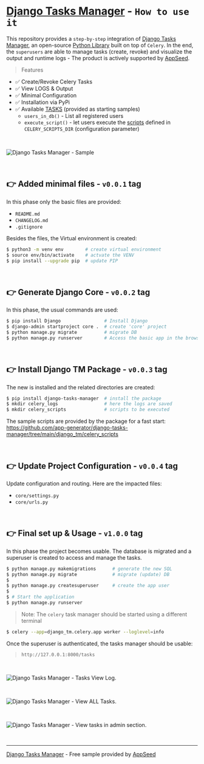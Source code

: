 # [Django Tasks Manager](https://github.com/app-generator/django-tasks-manager) - `How to use it`

This repository provides a `step-by-step` integration of [Django Tasks Manager](https://github.com/app-generator/django-tasks-manager), an open-source [Python Library](https://pypi.org/project/django-tasks-manager/) built on top of `Celery`. In the end, the `superusers` are able to manage tasks (create, revoke) and visualize the output and runtime logs - The product is actively supported by [AppSeed](https://appseed.us/).

> Features 

- ✅ Create/Revoke Celery Tasks
- ✅ View LOGS & Output
- ✅ Minimal Configuration
- ✅ Installation via PyPi
- ✅ Available [TASKS](https://github.com/app-generator/django-tasks-manager/blob/main/django_tm/tasks.py) (provided as starting samples)
  - `users_in_db()` - List all registered users
  - `execute_script()` - let users execute the [scripts](https://github.com/app-generator/django-tasks-manager/tree/main/django_tm/celery_scripts) defined in `CELERY_SCRIPTS_DIR` (configuration parameter)

<br />

![Django Tasks Manager - Sample](https://user-images.githubusercontent.com/51070104/195776227-11a6a8a7-6481-4113-9d0f-95eae7b2faea.jpg)

<br />

## 👉 Added minimal files - `v0.0.1` tag

In this phase only the basic files are provided: 

- `README.md`
- `CHANGELOG.md`
- `.gitignore` 

Besides the files, the Virtual environment is created: 

```bash
$ python3 -m venv env        # create virtual environment 
$ source env/bin/activate    # actvate the VENV 
$ pip install --upgrade pip  # update PIP
```

<br />

## 👉 Generate Django Core - `v0.0.2` tag

In this phase, the usual commands are used: 

```bash
$ pip install Django                # Install Django  
$ django-admin startproject core .  # create 'core' project 
$ python manage.py migrate          # migrate DB
$ python manage.py runserver        # Access the basic app in the browser
```

<br />

## 👉 Install Django TM Package - `v0.0.3` tag

The new is installed and the related directories are created: 

```bash
$ pip install django-tasks-manager  # install the package 
$ mkdir celery_logs                 # here the logs are saved
$ mkdir celery_scripts              # scripts to be executed 
```

The sample scripts are provided by the package for a fast start: 
https://github.com/app-generator/django-tasks-manager/tree/main/django_tm/celery_scripts

<br />

## 👉 Update Project Configuration - `v0.0.4` tag

Update configuration and routing. Here are the impacted files:

- `core/settings.py`
- `core/urls.py`

<br />

## 👉 Final set up & Usage  - `v1.0.0` tag

In this phase the project becomes usable. The database is migrated and a superuser is created to access and manage the tasks. 

```bash
$ python manage.py makemigrations      # generate the new SQL
$ python manage.py migrate             # migrate (update) DB
$
$ python manage.py createsuperuser     # create the app user
$
$ # Start the application 
$ python manage.py runserver           
```

> Note: The `celery` task manager should be started using a different terminal

```bash
$ celery --app=django_tm.celery.app worker --loglevel=info
```

Once the superuser is authenticated, the tasks manager should be usable: 

> `http://127.0.0.1:8000/tasks` 

<br />

![Django Tasks Manager - Tasks View Log.](https://user-images.githubusercontent.com/51070104/195777287-7484e731-f4ff-4465-9d3b-78517ee52658.jpg)

<br />

![Django Tasks Manager - View ALL Tasks.](https://user-images.githubusercontent.com/51070104/195777318-e2e7891c-4863-4fd1-9ee5-aba8ac00d418.jpg)

<br />

![Django Tasks Manager - View tasks in admin section.](https://user-images.githubusercontent.com/51070104/195777525-c4773ea7-4e71-4ed0-99f3-8f864243e894.jpg)

<br />

---
[Django Tasks Manager](https://github.com/app-generator/django-tasks-manager) - Free sample provided by [AppSeed](https://appseed.us)
